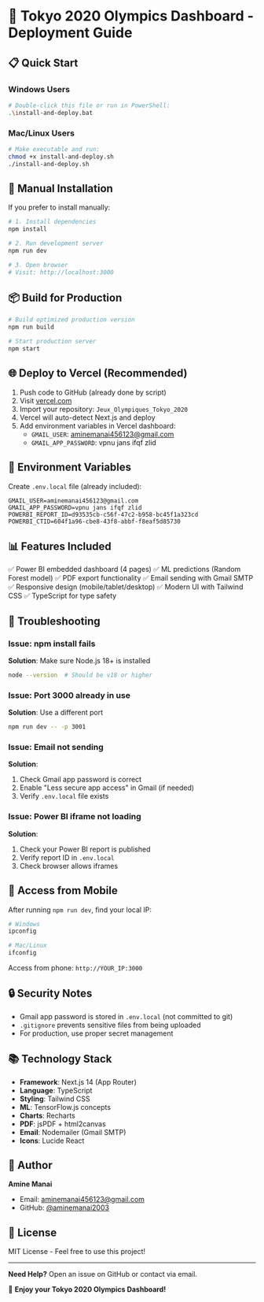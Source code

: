# 🏅 Tokyo 2020 Olympics Dashboard - Deployment Guide

## 📋 Quick Start

### Windows Users
```bash
# Double-click this file or run in PowerShell:
.\install-and-deploy.bat
```

### Mac/Linux Users
```bash
# Make executable and run:
chmod +x install-and-deploy.sh
./install-and-deploy.sh
```

## 🚀 Manual Installation

If you prefer to install manually:

```bash
# 1. Install dependencies
npm install

# 2. Run development server
npm run dev

# 3. Open browser
# Visit: http://localhost:3000
```

## 📦 Build for Production

```bash
# Build optimized production version
npm run build

# Start production server
npm start
```

## 🌐 Deploy to Vercel (Recommended)

1. Push code to GitHub (already done by script)
2. Visit [vercel.com](https://vercel.com)
3. Import your repository: `Jeux_Olympiques_Tokyo_2020`
4. Vercel will auto-detect Next.js and deploy
5. Add environment variables in Vercel dashboard:
   - `GMAIL_USER`: aminemanai456123@gmail.com
   - `GMAIL_APP_PASSWORD`: vpnu jans ifqf zlid

## 🔧 Environment Variables

Create `.env.local` file (already included):

```env
GMAIL_USER=aminemanai456123@gmail.com
GMAIL_APP_PASSWORD=vpnu jans ifqf zlid
POWERBI_REPORT_ID=d93535cb-c56f-47c2-b958-bc45f1a323cd
POWERBI_CTID=604f1a96-cbe8-43f8-abbf-f8eaf5d85730
```

## 📊 Features Included

✅ Power BI embedded dashboard (4 pages)
✅ ML predictions (Random Forest model)
✅ PDF export functionality
✅ Email sending with Gmail SMTP
✅ Responsive design (mobile/tablet/desktop)
✅ Modern UI with Tailwind CSS
✅ TypeScript for type safety

## 🐛 Troubleshooting

### Issue: npm install fails
**Solution**: Make sure Node.js 18+ is installed
```bash
node --version  # Should be v18 or higher
```

### Issue: Port 3000 already in use
**Solution**: Use a different port
```bash
npm run dev -- -p 3001
```

### Issue: Email not sending
**Solution**: 
1. Check Gmail app password is correct
2. Enable "Less secure app access" in Gmail (if needed)
3. Verify `.env.local` file exists

### Issue: Power BI iframe not loading
**Solution**:
1. Check your Power BI report is published
2. Verify report ID in `.env.local`
3. Check browser allows iframes

## 📱 Access from Mobile

After running `npm run dev`, find your local IP:

```bash
# Windows
ipconfig

# Mac/Linux
ifconfig
```

Access from phone: `http://YOUR_IP:3000`

## 🔒 Security Notes

- Gmail app password is stored in `.env.local` (not committed to git)
- `.gitignore` prevents sensitive files from being uploaded
- For production, use proper secret management

## 📚 Technology Stack

- **Framework**: Next.js 14 (App Router)
- **Language**: TypeScript
- **Styling**: Tailwind CSS
- **ML**: TensorFlow.js concepts
- **Charts**: Recharts
- **PDF**: jsPDF + html2canvas
- **Email**: Nodemailer (Gmail SMTP)
- **Icons**: Lucide React

## 👤 Author

**Amine Manai**
- Email: aminemanai456123@gmail.com
- GitHub: [@aminemanai2003](https://github.com/aminemanai2003)

## 📄 License

MIT License - Feel free to use this project!

---

**Need Help?** Open an issue on GitHub or contact via email.

🎉 **Enjoy your Tokyo 2020 Olympics Dashboard!**
